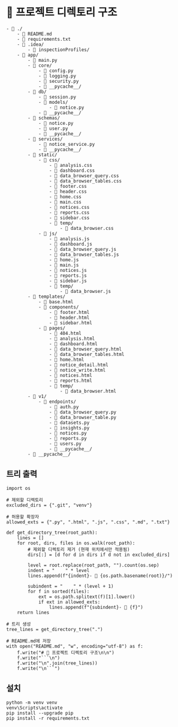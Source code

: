 # 📂 프로젝트 디렉토리 구조

```
- 📁 ./
    - 📄 README.md
    - 📄 requirements.txt
    - 📁 .idea/
        - 📁 inspectionProfiles/
    - 📁 app/
        - 📄 main.py
        - 📁 core/
            - 📄 config.py
            - 📄 logging.py
            - 📄 security.py
            - 📁 __pycache__/
        - 📁 db/
            - 📄 session.py
            - 📁 models/
                - 📄 notice.py
            - 📁 __pycache__/
        - 📁 schemas/
            - 📄 notice.py
            - 📄 user.py
            - 📁 __pycache__/
        - 📁 services/
            - 📄 notice_service.py
            - 📁 __pycache__/
        - 📁 static/
            - 📁 css/
                - 📄 analysis.css
                - 📄 dashboard.css
                - 📄 data_browser_query.css
                - 📄 data_browser_tables.css
                - 📄 footer.css
                - 📄 header.css
                - 📄 home.css
                - 📄 main.css
                - 📄 notices.css
                - 📄 reports.css
                - 📄 sidebar.css
                - 📁 temp/
                    - 📄 data_browser.css
            - 📁 js/
                - 📄 analysis.js
                - 📄 dashboard.js
                - 📄 data_browser_query.js
                - 📄 data_browser_tables.js
                - 📄 home.js
                - 📄 main.js
                - 📄 notices.js
                - 📄 reports.js
                - 📄 sidebar.js
                - 📁 temp/
                    - 📄 data_browser.js
        - 📁 templates/
            - 📄 base.html
            - 📁 components/
                - 📄 footer.html
                - 📄 header.html
                - 📄 sidebar.html
            - 📁 pages/
                - 📄 404.html
                - 📄 analysis.html
                - 📄 dashboard.html
                - 📄 data_browser_query.html
                - 📄 data_browser_tables.html
                - 📄 home.html
                - 📄 notice_detail.html
                - 📄 notice_write.html
                - 📄 notices.html
                - 📄 reports.html
                - 📁 temp/
                    - 📄 data_browser.html
        - 📁 v1/
            - 📁 endpoints/
                - 📄 auth.py
                - 📄 data_browser_query.py
                - 📄 data_browser_table.py
                - 📄 datasets.py
                - 📄 insights.py
                - 📄 notices.py
                - 📄 reports.py
                - 📄 users.py
                - 📁 __pycache__/
        - 📁 __pycache__/
```



## 트리 출력
    import os

    # 제외할 디렉토리
    excluded_dirs = {".git", "venv"}
    
    # 허용할 확장자
    allowed_exts = {".py", ".html", ".js", ".css", ".md", ".txt"}
    
    def get_directory_tree(root_path):
        lines = []
        for root, dirs, files in os.walk(root_path):
            # 제외할 디렉토리 제거 (현재 위치에서만 적용됨)
            dirs[:] = [d for d in dirs if d not in excluded_dirs]
    
            level = root.replace(root_path, "").count(os.sep)
            indent = "    " * level
            lines.append(f"{indent}- 📁 {os.path.basename(root)}/")
    
            subindent = "    " * (level + 1)
            for f in sorted(files):
                ext = os.path.splitext(f)[1].lower()
                if ext in allowed_exts:
                    lines.append(f"{subindent}- 📄 {f}")
        return lines
    
    # 트리 생성
    tree_lines = get_directory_tree(".")
    
    # README.md에 저장
    with open("README.md", "w", encoding="utf-8") as f:
        f.write("# 📂 프로젝트 디렉토리 구조\n\n")
        f.write("```\n")
        f.write("\n".join(tree_lines))
        f.write("\n```")


## 설치
    python -m venv venv
    venv\Scripts\activate
    pip install --upgrade pip
    pip install -r requirements.txt
